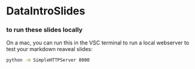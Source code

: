 # DataIntroSlides

### to run these slides locally

On a mac, you can run this in the VSC terminal to run a local webserver to test your markdown reaveal slides:

``` bash
python -m SimpleHTTPServer 8000
```